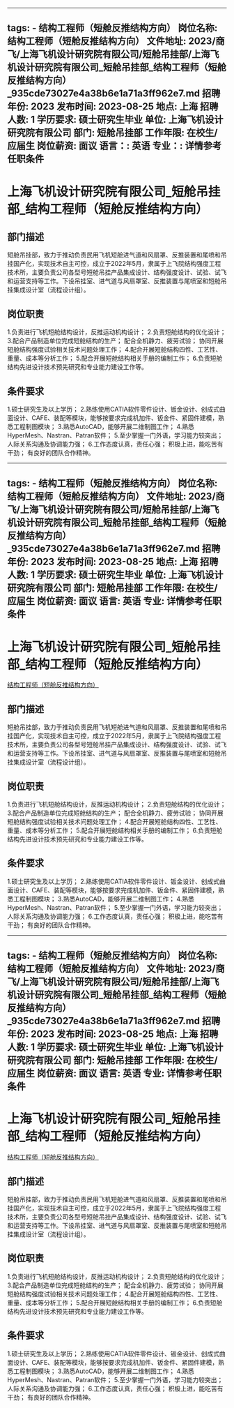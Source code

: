 
---
tags:
    - 结构工程师（短舱反推结构方向）
岗位名称: 结构工程师（短舱反推结构方向）
文件地址: 2023/商飞/上海飞机设计研究院有限公司/短舱吊挂部/上海飞机设计研究院有限公司_短舱吊挂部_结构工程师（短舱反推结构方向）_935cde73027e4a38b6e1a71a3ff962e7.md
招聘年份: 2023
发布时间: 2023-08-25
地点: 上海
招聘人数: 1
学历要求: 硕士研究生毕业
单位: 上海飞机设计研究院有限公司
部门: 短舱吊挂部
工作年限: 在校生/应届生
岗位薪资: 面议
语言：: 英语
专业：: 详情参考任职条件
---

# 上海飞机设计研究院有限公司_短舱吊挂部_结构工程师（短舱反推结构方向）

## 部门描述

短舱吊挂部，致力于推动负责民用飞机短舱进气道和风扇罩、反推装置和尾喷和吊挂国产化，实现技术自主可控，成立于2022年5月，隶属于上飞院结构强度工程技术所，主要负责公司各型号短舱吊挂产品集成设计、结构强度设计、试验、试飞和运营支持等工作。下设吊挂室、进气道与风扇罩室、反推装置与尾喷室和短舱吊挂集成设计室（流程设计组）。

## 岗位职责

1.负责进行飞机短舱结构设计，反推运动机构设计；
 2.负责短舱结构的优化设计；
 3.配合产品制造单位完成短舱结构的生产；
配合全机静力、疲劳试验；
协同开展短舱结构强度试验相关技术问题处理工作；
 4.配合开展短舱结构四性、工艺性、重量、成本等分析工作；
 5.配合开展短舱结构相关手册的编制工作；
 6.负责短舱结构先进设计技术预先研究和专业能力建设工作等。

 ## 条件要求

1.硕士研究生及以上学历；
 2.熟练使用CATIA软件零件设计、钣金设计、创成式曲面设计、CAFE、装配等模块，能够按要求完成机加件、钣金件、紧固件建模，熟悉工程制图模块；
 3.熟悉AutoCAD，能够开展二维制图工作；
 4.熟悉HyperMesh、Nastran、Patran软件；
 5.至少掌握一门外语，学习能力较突出；
人际关系沟通及协调能力强；
 6.工作态度认真，责任心强；
积极上进，能吃苦有干劲；
有良好的团队合作精神。

---
tags:
    - 结构工程师（短舱反推结构方向）
岗位名称: 结构工程师（短舱反推结构方向）
文件地址: 2023/商飞/上海飞机设计研究院有限公司/短舱吊挂部/上海飞机设计研究院有限公司_短舱吊挂部_结构工程师（短舱反推结构方向）_935cde73027e4a38b6e1a71a3ff962e7.md
招聘年份: 2023
发布时间: 2023-08-25
地点: 上海
招聘人数: 1
学历要求: 硕士研究生毕业
单位: 上海飞机设计研究院有限公司
部门: 短舱吊挂部
工作年限: 在校生/应届生
岗位薪资: 面议
语言: 英语
专业: 详情参考任职条件
---

# 上海飞机设计研究院有限公司_短舱吊挂部_结构工程师（短舱反推结构方向）

[结构工程师（短舱反推结构方向）](http://zhaopin.comac.cc/zp/ct/out/position/positionDetail?planid=935cde73027e4a38b6e1a71a3ff962e7)

## 部门描述

短舱吊挂部，致力于推动负责民用飞机短舱进气道和风扇罩、反推装置和尾喷和吊挂国产化，实现技术自主可控，成立于2022年5月，隶属于上飞院结构强度工程技术所，主要负责公司各型号短舱吊挂产品集成设计、结构强度设计、试验、试飞和运营支持等工作。下设吊挂室、进气道与风扇罩室、反推装置与尾喷室和短舱吊挂集成设计室（流程设计组）。

## 岗位职责

1.负责进行飞机短舱结构设计，反推运动机构设计；
 2.负责短舱结构的优化设计；
 3.配合产品制造单位完成短舱结构的生产；
配合全机静力、疲劳试验；
协同开展短舱结构强度试验相关技术问题处理工作；
 4.配合开展短舱结构四性、工艺性、重量、成本等分析工作；
 5.配合开展短舱结构相关手册的编制工作；
 6.负责短舱结构先进设计技术预先研究和专业能力建设工作等。

 ## 条件要求

1.硕士研究生及以上学历；
 2.熟练使用CATIA软件零件设计、钣金设计、创成式曲面设计、CAFE、装配等模块，能够按要求完成机加件、钣金件、紧固件建模，熟悉工程制图模块；
 3.熟悉AutoCAD，能够开展二维制图工作；
 4.熟悉HyperMesh、Nastran、Patran软件；
 5.至少掌握一门外语，学习能力较突出；
人际关系沟通及协调能力强；
 6.工作态度认真，责任心强；
积极上进，能吃苦有干劲；
有良好的团队合作精神。

---
tags:
    - 结构工程师（短舱反推结构方向）
岗位名称: 结构工程师（短舱反推结构方向）
文件地址: 2023/商飞/上海飞机设计研究院有限公司/短舱吊挂部/上海飞机设计研究院有限公司_短舱吊挂部_结构工程师（短舱反推结构方向）_935cde73027e4a38b6e1a71a3ff962e7.md
招聘年份: 2023
发布时间: 2023-08-25
地点: 上海
招聘人数: 1
学历要求: 硕士研究生毕业
单位: 上海飞机设计研究院有限公司
部门: 短舱吊挂部
工作年限: 在校生/应届生
岗位薪资: 面议
语言: 英语
专业: 详情参考任职条件
---

# 上海飞机设计研究院有限公司_短舱吊挂部_结构工程师（短舱反推结构方向）

[结构工程师（短舱反推结构方向）](http://zhaopin.comac.cc/zp/ct/out/position/positionDetail?planid=935cde73027e4a38b6e1a71a3ff962e7)


## 部门描述

短舱吊挂部，致力于推动负责民用飞机短舱进气道和风扇罩、反推装置和尾喷和吊挂国产化，实现技术自主可控，成立于2022年5月，隶属于上飞院结构强度工程技术所，主要负责公司各型号短舱吊挂产品集成设计、结构强度设计、试验、试飞和运营支持等工作。下设吊挂室、进气道与风扇罩室、反推装置与尾喷室和短舱吊挂集成设计室（流程设计组）。

## 岗位职责

1.负责进行飞机短舱结构设计，反推运动机构设计；
 2.负责短舱结构的优化设计；
 3.配合产品制造单位完成短舱结构的生产；
配合全机静力、疲劳试验；
协同开展短舱结构强度试验相关技术问题处理工作；
 4.配合开展短舱结构四性、工艺性、重量、成本等分析工作；
 5.配合开展短舱结构相关手册的编制工作；
 6.负责短舱结构先进设计技术预先研究和专业能力建设工作等。

 ## 条件要求

1.硕士研究生及以上学历；
 2.熟练使用CATIA软件零件设计、钣金设计、创成式曲面设计、CAFE、装配等模块，能够按要求完成机加件、钣金件、紧固件建模，熟悉工程制图模块；
 3.熟悉AutoCAD，能够开展二维制图工作；
 4.熟悉HyperMesh、Nastran、Patran软件；
 5.至少掌握一门外语，学习能力较突出；
人际关系沟通及协调能力强；
 6.工作态度认真，责任心强；
积极上进，能吃苦有干劲；
有良好的团队合作精神。
